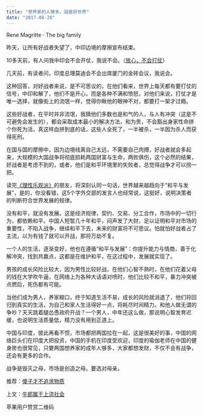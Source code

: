 ```yaml
---
title: "想养家的人够多，就是好世界"
date: "2017-08-28"
---
```


Rene Magritte · The big family

昨天，让所有好战者失望了，中印边境的摩擦宣布结束。

10多天前，有人问我中印会不会开仗，我说不会。（[放心，不会打仗](http://mp.weixin.qq.com/s?__biz=MjM5NDU0Mjk2MQ==&mid=2651623350&idx=1&sn=7f6f8776033fc75b57c66f85d7ee915a&chksm=bd7e0ba88a0982be782feed0c5bba08d46fecde296f21a2d9e99669dfc99d16426c483dbaacb&scene=21#wechat_redirect)）

几天前，有读者问，印度总理莫迪会不会出席厦门的金砖会议，我说会。

这种回答，对好战者来说，是不可思议的，在他们看来，世界上每天都有要打仗的信号，中印和解了，他们不是开心，而是各种不满和愤怒，对他们来说，打仗才是唯一选择，就像街上的流氓一样，觉得你瞅他的眼神不对，都要打一架才过瘾。

这些好战者，在平时并非流氓，我猜他们多数也是和气的人，与人有冲突（这是不可避免会发生的），都会采取成本最小的解决方法，和为贵，不会豁出身家性命拼个你死为活，真这样血拼到底的话，这些人全死了，一半被杀，一半因为杀人而获得死刑。

在国与国的摩擦中，因为边境线离自己太远，不需要自己肉搏，好战者就会多起来，大规模的大国战争将彻底损耗两国财富与生命，两败俱伤，这个必然的结果，好战者是考虑不到的，或者，他们是和平环境里的失败者，总觉得战争才可以捞一把。

读完[《理性乐观派》](http://mp.weixin.qq.com/s?__biz=MzUzOTA0NDYzNQ==&mid=2247483707&idx=1&sn=6a4e88a4a12f09e789bc4a07d954fcef&chksm=facf3f4fcdb8b6598e8719f37bc65b7a2a5ef8cab156eaf4469d8e54c1bb71a8d05cc45d5283&scene=21#wechat_redirect)的朋友，将深刻认同一句话，世界越来越趋向于“和平与发展”，是的，你没看错，这5个字外交部的发言人也经常说，这挺好，说明决策者的判断符合世界发展的规律。

没有和平，就没有发展。这是经济规律，契约、交易、分工合作，市场中的一切行为，都依赖和平。中国人短暂几十年和平，闷声发了大财，足以证明和平对市场的重要性，不陷入战争，继续和平下去，未来的财富将不可思议。怕就怕好战者占了主流，以为有钱了就可以开战，那将万劫不复。

一个人的生活，逐渐变好，他也在遵循“和平与发展”：你提升能力与情商，善于化解冲突，找到共赢点，这都是在维护和平，在这过程中，发展就实现了。

男孩的成长风险比较大，因为男性比较好战，在他们心智不熟时，在他们花着父母的钱在大学吹牛逼，在网络上为各种大话语对喷时，他们比较不和平，暴力冲突被点燃后，死伤都有可能。

当他们成为男人，养家糊口，终于知道生活不易，成长的风险就消退了，他们将回归到真实的生活，为自己和家人生活得好一点，将耗尽时间精力。和他人做无谓的争吵？天天跳着腿怂恿政府开战？一个男人，中年还这么做，那说明心智发育迟缓，也说明生活质量低，精力没有用到正道上。

中国与印度，彼此再看不惯，市场都把两国拉在一起，这是很美好的事，中国的网络巨头们在印度大把投资，中国的手机在印度受欢迎，印度的瑜伽老师在中国的健身房也很常见，只要两国想养家的成年人够多，大家都想发财，不仅不会有战争，还会有更多的合作。

战争是毁灭之母，市场是创造之母。要选对母亲。

推荐：[傻子才不追求物质](http://mp.weixin.qq.com/s?__biz=MjM5NDU0Mjk2MQ==&mid=2651623334&idx=1&sn=43d9a6c1c2456875efb323a123b81a23&chksm=bd7e0bb88a0982aea498ddd2605366f9ebab70b49aa1b38dda6e4d1438f4828d12651ac08cb6&scene=21#wechat_redirect)

上文：[牛郎属于上流社会](http://mp.weixin.qq.com/s?__biz=MjM5NDU0Mjk2MQ==&mid=2651623400&idx=1&sn=896a9117ee2d1d1cf1528af2fea0f9f4&chksm=bd7e0bf68a0982e03f33a761dcb32e1d414efe175f1b3400e9245570450822dd31592c20d85d&scene=21#wechat_redirect)

苹果用户赞赏二维码
